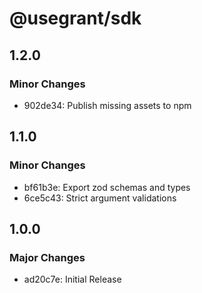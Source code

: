 # @usegrant/sdk

## 1.2.0

### Minor Changes

- 902de34: Publish missing assets to npm

## 1.1.0

### Minor Changes

- bf61b3e: Export zod schemas and types
- 6ce5c43: Strict argument validations

## 1.0.0

### Major Changes

- ad20c7e: Initial Release
